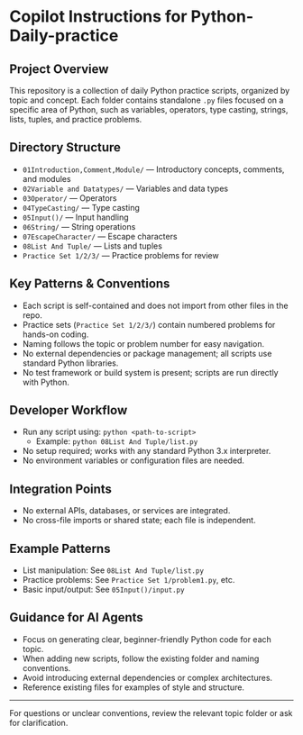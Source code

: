 # Copilot Instructions for Python-Daily-practice

## Project Overview
This repository is a collection of daily Python practice scripts, organized by topic and concept. Each folder contains standalone `.py` files focused on a specific area of Python, such as variables, operators, type casting, strings, lists, tuples, and practice problems.

## Directory Structure
- `01Introduction,Comment,Module/` — Introductory concepts, comments, and modules
- `02Variable and Datatypes/` — Variables and data types
- `03Operator/` — Operators
- `04TypeCasting/` — Type casting
- `05Input()/` — Input handling
- `06String/` — String operations
- `07EscapeCharacter/` — Escape characters
- `08List And Tuple/` — Lists and tuples
- `Practice Set 1/2/3/` — Practice problems for review

## Key Patterns & Conventions
- Each script is self-contained and does not import from other files in the repo.
- Practice sets (`Practice Set 1/2/3/`) contain numbered problems for hands-on coding.
- Naming follows the topic or problem number for easy navigation.
- No external dependencies or package management; all scripts use standard Python libraries.
- No test framework or build system is present; scripts are run directly with Python.

## Developer Workflow
- Run any script using: `python <path-to-script>`
  - Example: `python 08List And Tuple/list.py`
- No setup required; works with any standard Python 3.x interpreter.
- No environment variables or configuration files are needed.

## Integration Points
- No external APIs, databases, or services are integrated.
- No cross-file imports or shared state; each file is independent.

## Example Patterns
- List manipulation: See `08List And Tuple/list.py`
- Practice problems: See `Practice Set 1/problem1.py`, etc.
- Basic input/output: See `05Input()/input.py`

## Guidance for AI Agents
- Focus on generating clear, beginner-friendly Python code for each topic.
- When adding new scripts, follow the existing folder and naming conventions.
- Avoid introducing external dependencies or complex architectures.
- Reference existing files for examples of style and structure.

---
For questions or unclear conventions, review the relevant topic folder or ask for clarification.

